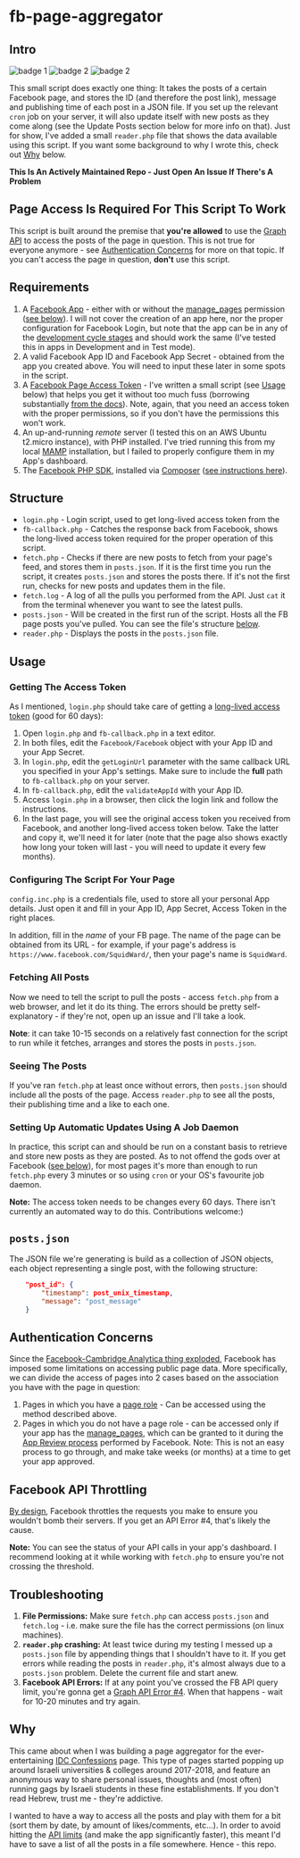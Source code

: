 # fb-page-aggregator

## Intro
![badge 1](https://img.shields.io/badge/FB%20Graph%20API-V3.0-orange.svg)
![badge 2](https://img.shields.io/badge/FB%20PHP%20SDK-V5.0-green.svg)
![badge 2](https://img.shields.io/badge/Repo%20Status-Maintained-blue.svg)

This small script does exactly one thing: It takes the posts of a certain Facebook page, and stores the ID (and therefore the post link), message and publishing time of each post in a JSON file. If you set up the relevant `cron` job on your server, it will also update itself with new posts as they come along (see the Update Posts section below for more info on that). Just for show, I've added a small `reader.php` file that shows the data available using this script. If you want some background to why I wrote this, check out [Why](https://github.com/tomgs/fb-page-aggregator#why) below.

**This Is An Actively Maintained Repo - Just Open An Issue If There's A Problem**

## Page Access Is Required For This Script To Work

This script is built around the premise that **you're allowed** to use the [Graph API](https://developers.facebook.com/docs/graph-api/) to access the posts of the page in question. This is not true for everyone anymore - see [Authentication Concerns](https://github.com/tomgs/fb-page-aggregator#authentication-concerns) for more on that topic. If you can't access the page in question, **don't** use this script.

## Requirements

1. A [Facebook App](https://developers.facebook.com/docs/apps/) - either with or without the [manage_pages](https://developers.facebook.com/docs/facebook-login/permissions/#reference-manage_pages) permission ([see below](https://github.com/tomgs/fb-page-aggregator#authentication-concerns)). I will not cover the creation of an app here, nor the proper configuration for Facebook Login, but note that the app can be in any of the [development cycle stages](https://developers.facebook.com/docs/apps/managing-development-cycle/) and should work the same (I've tested this in apps in Development and in Test mode). 
2. A valid Facebook App ID and Facebook App Secret - obtained from the app you created above. You will need to input these later in some spots in the script.
3. A [Facebook Page Access Token](https://developers.facebook.com/docs/facebook-login/access-tokens/#pagetokens) - I've written a small script (see [Usage](https://github.com/tomgs/fb-page-aggregator#usage) below) that helps you get it without too much fuss (borrowing substantially [from the docs](https://developers.facebook.com/docs/php/howto/example_facebook_login)). Note, again, that you need an access token with the proper permissions, so if you don't have the permissions this won't work.
4. An up-and-running *remote* server (I tested this on an AWS Ubuntu t2.micro instance), with PHP installed. I've tried running this from my local [MAMP](https://www.mamp.info/en/) installation, but I failed to properly configure them in my App's dashboard.
5. The [Facebook PHP SDK](https://developers.facebook.com/docs/reference/php/), installed via [Composer](https://getcomposer.org/) ([see instructions here](https://github.com/facebook/php-graph-sdk)).

## Structure
* `login.php` - Login script, used to get long-lived access token from the 
* `fb-callback.php` - Catches the response back from Facebook, shows the long-lived access token required for the proper operation of this script.
* `fetch.php` - Checks if there are new posts to fetch from your page's feed,  and stores them in `posts.json`. If it is the first time you run the script, it creates `posts.json` and stores the posts there. If it's not the first run, checks for new posts and updates them in the file.
* `fetch.log` - A log of all the pulls you performed from the API. Just `cat` it from the terminal whenever you want to see the latest pulls.
* `posts.json` - Will be created in the first run of the script. Hosts all the FB page posts you've pulled. You can see the file's structure [below](https://github.com/tomgs/fb-page-aggregator#postsjson).
* `reader.php` - Displays the posts in the `posts.json` file.

## Usage

### Getting The Access Token
As I mentioned, `login.php` should take care of getting a [long-lived access token](https://developers.facebook.com/docs/facebook-login/access-tokens/expiration-and-extension/) (good for 60 days):

1. Open `login.php` and `fb-callback.php` in a text editor.
2. In both files, edit the `Facebook/Facebook` object with your App ID and your App Secret.
3. In `login.php`, edit the `getLoginUrl` parameter with the same callback URL you specified in your App's settings. Make sure to include the **full** path to `fb-callback.php` on your server.
4. In `fb-callback.php`, edit the `validateAppId` with your App ID.
4. Access `login.php` in a browser, then click the login link and follow the instructions. 
5. In the last page, you will see the original access token you received from Facebook, and another long-lived access token below. Take the latter and copy it, we'll need it for later (note that the page also shows exactly how long your token will last - you will need to update it every few months).

### Configuring The Script For Your Page 

`config.inc.php` is a credentials file, used to store all your personal App details. Just open it and fill in your App ID, App Secret, Access Token in the right places. 

In addition, fill in the *name* of your FB page. The name of the page can be obtained from its URL - for example, if your page's address is `https://www.facebook.com/SquidWard/`, then your page's name is `SquidWard`.


### Fetching All Posts

Now we need to tell the script to pull the posts - access `fetch.php` from a web browser, and let it do its thing. The errors should be pretty self-explanatory - if they're not, open up an issue and I'll take a look.

**Note**: it can take 10-15 seconds on a relatively fast connection for the script to run while it fetches, arranges and stores the posts in `posts.json`. 

### Seeing The Posts

If you've ran `fetch.php` at least once without errors, then `posts.json` should include all the posts of the page. Access `reader.php` to see all the posts, their publishing time and a like to each one.

### Setting Up Automatic Updates Using A Job Daemon
In practice, this script can and should be run on a constant basis to retrieve and store new posts as they are posted. As to not offend the gods over at Facebook ([see below](https://github.com/tomgs/fb-page-aggregator#facebook-api-throttling)), for most pages it's more than enough to run `fetch.php` every 3 minutes or so using `cron` or your OS's favourite job daemon.

**Note:** The access token needs to be changes every 60 days. There isn't currently an automated way to do this. Contributions welcome:)

## `posts.json`

The JSON file we're generating is build as a collection of JSON objects, each object representing a single post, with the following structure:

```json
    "post_id": {
        "timestamp": post_unix_timestamp,
        "message": "post_message"
    }
```

## Authentication Concerns

Since the [Facebook-Cambridge Analytica thing exploded](https://en.wikipedia.org/wiki/Facebook%E2%80%93Cambridge_Analytica_data_scandal), Facebook has imposed some limitations on accessing public page data. More specifically, we can divide the access of pages into 2 cases based on the association you have with the page in question:

1. Pages in which you have a [page role](https://www.facebook.com/help/289207354498410?helpref=about_content) - Can be accessed using the method described above.
2. Pages in which you do not have a page role - can be accessed only if your app has the [manage_pages](https://developers.facebook.com/docs/facebook-login/permissions/#reference-manage_pages), which can be granted to it during the [App Review process](https://developers.facebook.com/docs/apps/review/#app-review) performed by Facebook. Note: This is not an easy process to go through, and make take weeks (or months) at a time to get your app approved.

## Facebook API Throttling
[By design](https://developers.facebook.com/docs/graph-api/advanced/rate-limiting/), Facebook throttles the requests you make to ensure you wouldn't bomb their servers. If you get an API Error #4, that's likely the cause. 

**Note:** You can see the status of your API calls in your app's dashboard. I recommend looking at it while working with `fetch.php` to ensure you're not crossing the threshold.

## Troubleshooting

1. **File Permissions:** Make sure `fetch.php` can access `posts.json` and `fetch.log` - i.e. make sure the file has the correct permissions (on linux machines).
2. **`reader.php` crashing:** At least twice during my testing I messed up a `posts.json` file by appending things that I shouldn't have to it. If you get errors while reading the posts in `reader.php`, it's almost always due to a `posts.json` problem. Delete the current file and start anew.
3. **Facebook API Errors:** If at any point you've crossed the FB API query limit, you're gonna get a [Graph API Error #4](https://stackoverflow.com/questions/28554422/facebook-graph-api-4-error-application-request-limit-reached). When that happens - wait for 10-20 minutes and try again.

## Why

This came about when I was building a page aggregator for the ever-entertaining [IDC Confessions](https://www.facebook.com/IDCHerzliyaConfessions/) page. This type of pages started popping up around Israeli universities & colleges around 2017-2018, and feature an anonymous way to share personal issues, thoughts and (most often) running gags by Israeli students in these fine establishments. If you don't read Hebrew, trust me - they're addictive.

I wanted to have a way to access all the posts and play with them for a bit (sort them by date, by amount of likes/comments, etc...). In order to avoid hitting the [API limits](https://developers.facebook.com/docs/graph-api/advanced/rate-limiting/) (and make the app significantly faster), this meant I'd have to save a list of all the posts in a file somewhere. Hence - this repo.